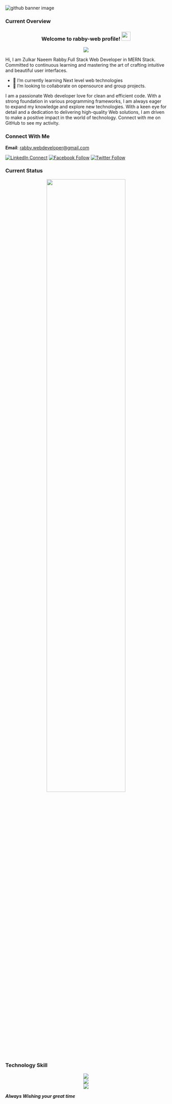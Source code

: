 ![github banner image](https://i.ibb.co.com/mtWc613/Blue-and-White-Abstract-Technology-Linked-In-Banner-3.png)

### Current Overview

<h3 align="center">
Welcome to rabby-web profile!
  <img src="https://media.giphy.com/media/hvRJCLFzcasrR4ia7z/giphy.gif" width="28">
</h3>

<p align="center">
  <img src="https://readme-typing-svg.herokuapp.com?center=true&width=380&lines=Front-End+Web+Developer;MERN+Stack+Developer;1%2B+years+of+coding+experience;Always+learning+new+things">
</p>
Hi, I am Zulkar Naeem Rabby.Full Stack Web Developer in MERN Stack. Committed to continuous learning and mastering the art of crafting intuitive and beautiful user interfaces.

- 🌱 I’m currently learning Next level web technologies
- 👯 I’m looking to collaborate on opensource and group projects.

I am a passionate Web developer love for clean and efficient code. With a strong foundation in various programming frameworks, I am always eager to expand my knowledge and explore new technologies. With a keen eye for detail and a dedication to delivering high-quality Web solutions, I am driven to make a positive impact in the world of technology. Connect with me on GitHub to see my activity.

### Connect With Me

**Email**: [rabby.webdeveloper@gmail.com](mailto:rabby.webdeveloper@gmail.com)

[![LinkedIn Connect](https://img.shields.io/badge/%20-Connect-black?color=14171A&labelColor=212121&logo=linkedin&logoColor=ffffff)](https://www.linkedin.com/in/rabby-web/)
[![Facebook Follow](https://img.shields.io/badge/%20-Follow-black?color=14171A&labelColor=1976d2&logo=facebook&logoColor=ffffff)](https://www.facebook.com/ridoy.babu.3538)
[![Twitter Follow](https://img.shields.io/badge/%20-Follow-black?color=14171A&labelColor=1976d2&logo=twitter&logoColor=ffffff)](https://twitter.com/zulka7060)

### Current Status

<p align="center" >
<img width="70%" src="https://streak-stats.demolab.com?user=rabby-web&theme=whatsapp-dark2" />
</p>

### Technology Skill

<p align="center">
  <a href="https://skillicons.dev">
    <img  src="https://skillicons.dev/icons?i=js,typescript,react,nextjs,redux,mui,tailwindcss,html,css" />
    <br/>
    <img  src="https://skillicons.dev/icons?i=nodejs,expressjs,mongodb,postgresql,prisma,redis" />
    <br/>
    <img  src="https://skillicons.dev/icons?i=git,github,postman,vscode" />
  </a>
</p>

**_Always Wishing your great time_**
